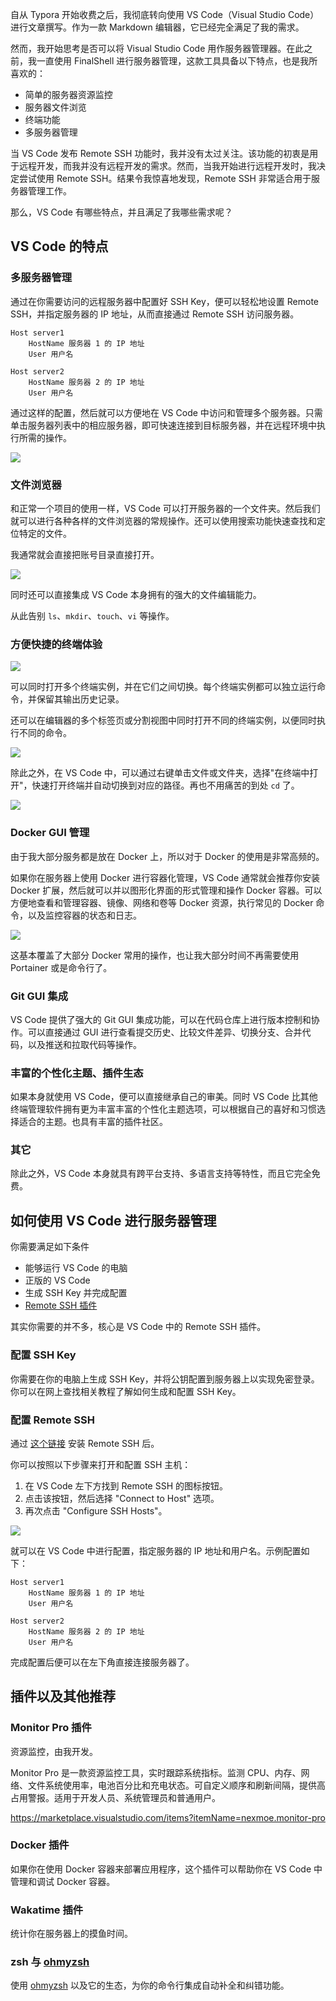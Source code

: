 自从 Typora 开始收费之后，我彻底转向使用 VS Code（Visual Studio Code） 进行文章撰写。作为一款 Markdown 编辑器，它已经完全满足了我的需求。

然而，我开始思考是否可以将 Visual Studio Code 用作服务器管理器。在此之前，我一直使用 FinalShell 进行服务器管理，这款工具具备以下特点，也是我所喜欢的：

- 简单的服务器资源监控
- 服务器文件浏览
- 终端功能
- 多服务器管理

当 VS Code 发布 Remote SSH 功能时，我并没有太过关注。该功能的初衷是用于远程开发，而我并没有远程开发的需求。然而，当我开始进行远程开发时，我决定尝试使用 Remote SSH。结果令我惊喜地发现，Remote SSH 非常适合用于服务器管理工作。

那么，VS Code 有哪些特点，并且满足了我哪些需求呢？

## VS Code 的特点

### 多服务器管理

通过在你需要访问的远程服务器中配置好 SSH Key，便可以轻松地设置 Remote SSH，并指定服务器的 IP 地址，从而直接通过 Remote SSH 访问服务器。

```
Host server1
    HostName 服务器 1 的 IP 地址
    User 用户名

Host server2
    HostName 服务器 2 的 IP 地址
    User 用户名
```

通过这样的配置，然后就可以方便地在 VS Code 中访问和管理多个服务器。只需单击服务器列表中的相应服务器，即可快速连接到目标服务器，并在远程环境中执行所需的操作。

![](https://i.dawnlab.me/4aa3d3b0b76a3beb2ca85c82454b8c49.png)

### 文件浏览器

和正常一个项目的使用一样，VS Code 可以打开服务器的一个文件夹。然后我们就可以进行各种各样的文件浏览器的常规操作。还可以使用搜索功能快速查找和定位特定的文件。

我通常就会直接把账号目录直接打开。

![](https://i.dawnlab.me/b4d0fa1ab402d7dbe1e6b7bd447d109e.png)

同时还可以直接集成 VS Code 本身拥有的强大的文件编辑能力。

从此告别 `ls`、`mkdir`、`touch`、`vi` 等操作。

### 方便快捷的终端体验

![](https://i.dawnlab.me/531f417e101e290bd87decad3879c606.png)

可以同时打开多个终端实例，并在它们之间切换。每个终端实例都可以独立运行命令，并保留其输出历史记录。

还可以在编辑器的多个标签页或分割视图中同时打开不同的终端实例，以便同时执行不同的命令。

![](https://i.dawnlab.me/77be0f069c48211c04cd6bf7083f260f.png)

除此之外，在 VS Code 中，可以通过右键单击文件或文件夹，选择"在终端中打开"，快速打开终端并自动切换到对应的路径。再也不用痛苦的到处 `cd` 了。

![](https://i.dawnlab.me/46402274e2d0cb48d95bab74a9820db9.png)

### Docker GUI 管理

由于我大部分服务都是放在 Docker 上，所以对于 Docker 的使用是非常高频的。

如果你在服务器上使用 Docker 进行容器化管理，VS Code 通常就会推荐你安装 Docker 扩展，然后就可以并以图形化界面的形式管理和操作 Docker 容器。可以方便地查看和管理容器、镜像、网络和卷等 Docker 资源，执行常见的 Docker 命令，以及监控容器的状态和日志。

![](https://i.dawnlab.me/00f336449edc63e0dba5ffa2f5c1ccd9.png)

这基本覆盖了大部分 Docker 常用的操作，也让我大部分时间不再需要使用 Portainer 或是命令行了。

### Git GUI 集成

VS Code 提供了强大的 Git GUI 集成功能，可以在代码仓库上进行版本控制和协作。可以直接通过 GUI 进行查看提交历史、比较文件差异、切换分支、合并代码，以及推送和拉取代码等操作。

### 丰富的个性化主题、插件生态

如果本身就使用 VS Code，便可以直接继承自己的审美。同时 VS Code 比其他终端管理软件拥有更为丰富丰富的个性化主题选项，可以根据自己的喜好和习惯选择适合的主题。也具有丰富的插件社区。

### 其它

除此之外，VS Code 本身就具有跨平台支持、多语言支持等特性，而且它完全免费。

## 如何使用 VS Code 进行服务器管理

你需要满足如下条件

- 能够运行 VS Code 的电脑
- 正版的 VS Code
- 生成 SSH Key 并完成配置
- [Remote SSH 插件](https://marketplace.visualstudio.com/items?itemName=ms-vscode-remote.remote-ssh)

其实你需要的并不多，核心是 VS Code 中的 Remote SSH 插件。

### 配置 SSH Key

你需要在你的电脑上生成 SSH Key，并将公钥配置到服务器上以实现免密登录。你可以在网上查找相关教程了解如何生成和配置 SSH Key。

### 配置 Remote SSH

通过 [这个链接](https://marketplace.visualstudio.com/items?itemName=ms-vscode-remote.remote-ssh) 安装 Remote SSH 后。

你可以按照以下步骤来打开和配置 SSH 主机：

1. 在 VS Code 左下方找到 Remote SSH 的图标按钮。
2. 点击该按钮，然后选择 "Connect to Host" 选项。
3. 再次点击 "Configure SSH Hosts"。

![](https://i.dawnlab.me/6e5373285cf66b5e27a5e0226910fc14.png)

就可以在 VS Code 中进行配置，指定服务器的 IP 地址和用户名。示例配置如下：

```
Host server1
    HostName 服务器 1 的 IP 地址
    User 用户名

Host server2
    HostName 服务器 2 的 IP 地址
    User 用户名
```

完成配置后便可以在左下角直接连接服务器了。

## 插件以及其他推荐

### Monitor Pro 插件

资源监控，由我开发。

Monitor Pro 是一款资源监控工具，实时跟踪系统指标。监测 CPU、内存、网络、文件系统使用率，电池百分比和充电状态。可自定义顺序和刷新间隔，提供高占用警报。适用于开发人员、系统管理员和普通用户。

<https://marketplace.visualstudio.com/items?itemName=nexmoe.monitor-pro>

### Docker 插件

如果你在使用 Docker 容器来部署应用程序，这个插件可以帮助你在 VS Code 中管理和调试 Docker 容器。

### Wakatime 插件

统计你在服务器上的摸鱼时间。

### zsh 与 [ohmyzsh](https://ohmyz.sh/)

使用 [ohmyzsh](https://ohmyz.sh/) 以及它的生态，为你的命令行集成自动补全和纠错功能。
